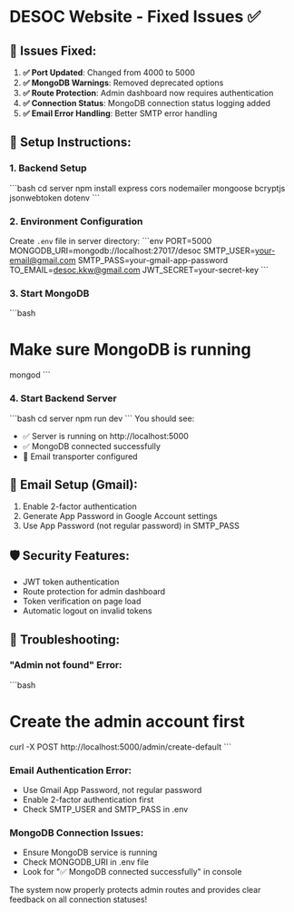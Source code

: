 # DESOC Website - Fixed Issues ✅

## 🔧 **Issues Fixed:**

1. **✅ Port Updated**: Changed from 4000 to 5000
2. **✅ MongoDB Warnings**: Removed deprecated options
3. **✅ Route Protection**: Admin dashboard now requires authentication
4. **✅ Connection Status**: MongoDB connection status logging added
5. **✅ Email Error Handling**: Better SMTP error handling

## 🚀 **Setup Instructions:**

### 1. Backend Setup
\`\`\`bash
cd server
npm install express cors nodemailer mongoose bcryptjs jsonwebtoken dotenv
\`\`\`

### 2. Environment Configuration
Create `.env` file in server directory:
\`\`\`env
PORT=5000
MONGODB_URI=mongodb://localhost:27017/desoc
SMTP_USER=your-email@gmail.com
SMTP_PASS=your-gmail-app-password
TO_EMAIL=desoc.kkw@gmail.com
JWT_SECRET=your-secret-key
\`\`\`

### 3. Start MongoDB
\`\`\`bash
# Make sure MongoDB is running
mongod
\`\`\`

### 4. Start Backend Server
\`\`\`bash
cd server
npm run dev
\`\`\`
You should see:
- ✅ Server is running on http://localhost:5000
- ✅ MongoDB connected successfully
- 📧 Email transporter configured


## 📧 **Email Setup (Gmail):**
1. Enable 2-factor authentication
2. Generate App Password in Google Account settings
3. Use App Password (not regular password) in SMTP_PASS

## 🛡️ **Security Features:**
- JWT token authentication
- Route protection for admin dashboard
- Token verification on page load
- Automatic logout on invalid tokens

## 🐛 **Troubleshooting:**

### "Admin not found" Error:
\`\`\`bash
# Create the admin account first
curl -X POST http://localhost:5000/admin/create-default
\`\`\`

### Email Authentication Error:
- Use Gmail App Password, not regular password
- Enable 2-factor authentication first
- Check SMTP_USER and SMTP_PASS in .env

### MongoDB Connection Issues:
- Ensure MongoDB service is running
- Check MONGODB_URI in .env file
- Look for "✅ MongoDB connected successfully" in console

The system now properly protects admin routes and provides clear feedback on all connection statuses!
